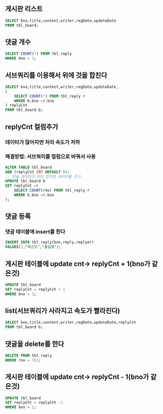 ## 게시판 리스트
```sql
SELECT bno,title,content,writer,regDate,updateDate 
FROM tbl_board;
```

## 댓글 개수
```sql
SELECT COUNT(*) FROM tbl_reply
WHERE bno = 1;
```

## 서브쿼리를 이용해서 위에 것을 합친다
```sql
SELECT bno,title,content,writer,regDate,updateDate,
(
	SELECT COUNT(*) FROM tbl_reply r
	WHERE b.bno =r.bno 
) replyCnt
FROM tbl_board b;
```

## replyCnt 컬럼추가
### 데이터가 많아지면 처리 속도가 저하
### 해결방법: 서브쿼리를 컬럼으로 바꿔서 사용
```sql
ALTER TABLE tbl_board
ADD (replyCnt INT DEFAULT 0);
-- 댓글 데이터가 이미 있으면 데이터를 추가
UPDATE tbl_board b
SET replyCnt =(
	SELECT COUNT(rno) FROM tbl_reply r
	WHERE b.bno =r.bno
);
```

## 댓글 등록
### 댓글 테이블에 insert를 한다
```sql
INSERT INTO tbl_reply(bno,reply,replyer)
VALUES(1,"테스트","홍길동");
```

## 게시판 테이블에 update cnt-> replyCnt + 1(bno가 같은것)
```sql
UPDATE tbl_board 
SET replyCnt = replyCnt + 1
WHERE bno = 1;
```

## list(서브쿼리가 사라지고 속도가 빨라진다)
```sql
SELECT bno,title,content,writer,regDate,updateDate,replyCnt
FROM tbl_board b;
```

## 댓글을 delete를 한다
```sql
DELETE FROM tbl_reply
WHERE rno = 761;
```

## 게시판 테이블에 update cnt-> replyCnt - 1(bno가 같은것)
```sql
UPDATE tbl_board
SET replyCnt = replyCnt -1
WHERE bno = 1;
```
